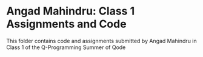 # Angad Mahindru: Class 1 Assignments and Code
This folder contains code and assignments submitted by Angad Mahindru in Class 1 of the Q-Programming Summer of Qode